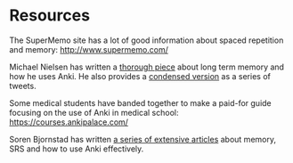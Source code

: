 # Resources

The SuperMemo site has a lot of good information about spaced repetition
and memory: <http://www.supermemo.com/>

Michael Nielsen has written a [thorough piece](http://augmentingcognition.com/ltm.html)
about long term memory and how he uses Anki. He also provides a
[condensed version](https://twitter.com/michael_nielsen/status/957763229454774272)
as a series of tweets.

Some medical students have banded together to make a paid-for guide focusing on
the use of Anki in medical school: <https://courses.ankipalace.com/>

Soren Bjornstad has written [a series of extensive articles](https://controlaltbackspace.org/categories/memory/)
about memory, SRS and how to use Anki effectively.
